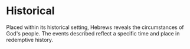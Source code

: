 # Historical

Placed within its historical setting, Hebrews reveals the circumstances of God's people. The events described reflect a specific time and place in redemptive history.

